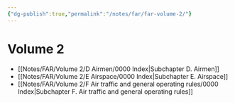```yaml
---
{"dg-publish":true,"permalink":"/notes/far/far-volume-2/"}
---
```



# Volume 2

- [[Notes/FAR/Volume 2/D Airmen/0000 Index\|Subchapter D. Airmen]]
- [[Notes/FAR/Volume 2/E Airspace/0000 Index\|Subchapter E. Airspace]]
- [[Notes/FAR/Volume 2/F Air traffic and general operating rules/0000 Index\|Subchapter F. Air traffic and general operating rules]]